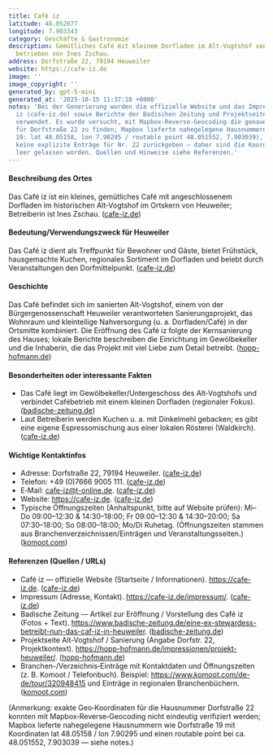 ```yaml
---
title: Café iz
latitude: 48.052077
longitude: 7.903343
category: Geschäfte & Gastronomie
description: Gemütliches Café mit kleinem Dorfladen im Alt‑Vogtshof von Heuweiler,
  betrieben von Ines Zschau.
address: Dorfstraße 22, 79194 Heuweiler
website: https://cafe-iz.de
image: ''
image_copyright: ''
generated_by: gpt-5-mini
generated_at: '2025-10-15 11:37:18 +0000'
notes: 'Bei der Generierung wurden die offizielle Website und das Impressum von Café
  iz (cafe-iz.de) sowie Berichte der Badischen Zeitung und Projektseiten zum Alt‑Vogtshof
  verwendet. Es wurde versucht, mit Mapbox-Reverse-Geocoding die genauen Koordinaten
  für Dorfstraße 22 zu finden; Mapbox lieferte nahegelegene Hausnummern (z. B. Dorfstraße
  19: lat 48.05158, lon 7.90295 / routable point 48.051552, 7.903039), konnte aber
  keine explizite Enträge für Nr. 22 zurückgeben — daher sind die Koordinaten im Eintrag
  leer gelassen worden. Quellen und Hinweise siehe Referenzen.'
---
```

#### Beschreibung des Ortes
Das Café iz ist ein kleines, gemütliches Café mit angeschlossenem Dorfladen im historischen Alt‑Vogtshof im Ortskern von Heuweiler; Betreiberin ist Ines Zschau. ([cafe-iz.de](https://cafe-iz.de/?utm_source=openai))

#### Bedeutung/Verwendungszweck für Heuweiler
Das Café iz dient als Treffpunkt für Bewohner und Gäste, bietet Frühstück, hausgemachte Kuchen, regionales Sortiment im Dorfladen und belebt durch Veranstaltungen den Dorfmittelpunkt. ([cafe-iz.de](https://cafe-iz.de/?utm_source=openai))

#### Geschichte
Das Café befindet sich im sanierten Alt‑Vogtshof, einem von der Bürgergenossenschaft Heuweiler verantworteten Sanierungsprojekt, das Wohnraum und kleinteilige Nahversorgung (u. a. Dorfladen/Café) in der Ortsmitte kombiniert. Die Eröffnung des Café iz folgte der Kernsanierung des Hauses; lokale Berichte beschreiben die Einrichtung im Gewölbekeller und die Inhaberin, die das Projekt mit viel Liebe zum Detail betreibt. ([hopp-hofmann.de](https://hopp-hofmann.de/impressionen/projekt-heuweiler/?utm_source=openai))

#### Besonderheiten oder interessante Fakten
- Das Café liegt im Gewölbekeller/Untergeschoss des Alt‑Vogtshofs und verbindet Cafébetrieb mit einem kleinen Dorfladen (regionaler Fokus). ([badische-zeitung.de](https://www.badische-zeitung.de/eine-ex-stewardess-betreibt-nun-das-caf-iz-in-heuweiler?utm_source=openai))  
- Laut Betreiberin werden Kuchen u. a. mit Dinkelmehl gebacken; es gibt eine eigene Espressomischung aus einer lokalen Rösterei (Waldkirch). ([cafe-iz.de](https://cafe-iz.de/cafe/?utm_source=openai))

#### Wichtige Kontaktinfos
- Adresse: Dorfstraße 22, 79194 Heuweiler. ([cafe-iz.de](https://cafe-iz.de/impressum/?utm_source=openai))  
- Telefon: +49 (0)7666 9005 111. ([cafe-iz.de](https://cafe-iz.de/impressum/?utm_source=openai))  
- E‑Mail: cafe-iz@t-online.de. ([cafe-iz.de](https://cafe-iz.de/impressum/?utm_source=openai))  
- Website: https://cafe-iz.de. ([cafe-iz.de](https://cafe-iz.de/?utm_source=openai))  
- Typische Öffnungszeiten (Anhaltspunkt, bitte auf Website prüfen): Mi–Do 09:00–12:30 & 14:30–18:00; Fr 09:00–12:30 & 14:30–20:00; Sa 07:30–18:00; So 08:00–18:00; Mo/Di Ruhetag. (Öffnungszeiten stammen aus Branchenverzeichnissen/Einträgen und Veranstaltungsseiten.) ([komoot.com](https://www.komoot.com/de-de/tour/615256633?utm_source=openai))

#### Referenzen (Quellen / URLs)
- Café iz — offizielle Website (Startseite / Informationen). https://cafe-iz.de. ([cafe-iz.de](https://cafe-iz.de/?utm_source=openai))  
- Impressum (Adresse, Kontakt). https://cafe-iz.de/impressum/. ([cafe-iz.de](https://cafe-iz.de/impressum/?utm_source=openai))  
- Badische Zeitung — Artikel zur Eröffnung / Vorstellung des Café iz (Fotos + Text). https://www.badische-zeitung.de/eine-ex-stewardess-betreibt-nun-das-caf-iz-in-heuweiler. ([badische-zeitung.de](https://www.badische-zeitung.de/eine-ex-stewardess-betreibt-nun-das-caf-iz-in-heuweiler?utm_source=openai))  
- Projektseite Alt‑Vogtshof / Sanierung (Angabe Dorfstr. 22, Projektkontext). https://hopp-hofmann.de/impressionen/projekt-heuweiler/. ([hopp-hofmann.de](https://hopp-hofmann.de/impressionen/projekt-heuweiler/?utm_source=openai))  
- Branchen-/Verzeichnis‑Einträge mit Kontaktdaten und Öffnungszeiten (z. B. Komoot / Telefonbuch). Beispiel: https://www.komoot.com/de-de/tour/320948415 und Einträge in regionalen Branchenbüchern. ([komoot.com](https://www.komoot.com/de-de/tour/615256633?utm_source=openai))

(Anmerkung: exakte Geo‑Koordinaten für die Hausnummer Dorfstraße 22 konnten mit Mapbox‑Reverse‑Geocoding nicht eindeutig verifiziert werden; Mapbox lieferte nahegelegene Hausnummern wie Dorfstraße 19 mit Koordinaten lat 48.05158 / lon 7.90295 und einen routable point bei ca. 48.051552, 7.903039 — siehe notes.)